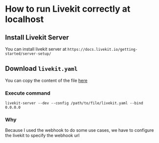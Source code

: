 # How to run Livekit correctly at localhost
## Install Livekit Server
You can install livekit server at `https://docs.livekit.io/getting-started/server-setup/`
## Download `livekit.yaml`
You can copy the content of the file [here](https://github.com/dinhlockt02/cs_video_call_app_server/blob/main/livekit.yaml)
### Execute command
`livekit-server --dev --config /path/to/file/livekit.yaml --bind 0.0.0.0`
### Why
Because I used the webhook to do some use cases, we have to configure the livekit to specify the webhook url
